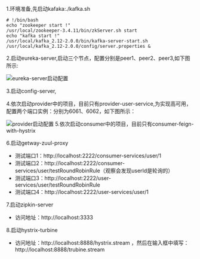 1.环境准备,先启动kafaka:./kafka.sh
```
# !/bin/bash
echo "zookeeper start !"
/usr/local/zookeeper-3.4.11/bin/zkServer.sh start
echo "kafka start !"
/usr/local/kafka_2.12-2.0.0/bin/kafka-server-start.sh  /usr/local/kafka_2.12-2.0.0/config/server.properties &
```
2.启动eureka-server,启动三个节点，配置分别是peer1、peer2、peer3,如下图所示:

![eureka-server启动配置](http://gnehcgnaw.oss-cn-hongkong.aliyuncs.com/Xnip2018-10-30_10-06-27.png)

3.启动config-server,

4.依次启动provider中的项目，目前只有provider-user-service,为实现高可用，配置两个端口实例：分别为6061、6062，如下图所示：

![provider启动配置](http://gnehcgnaw.oss-cn-hongkong.aliyuncs.com/Xnip2018-10-30_10-12-38.png)
5.依次启动consumer中的项目，目前只有consumer-feign-with-hystrix

6.启动getway-zuul-proxy
* 测试端口1：http://localhost:2222/consumer-services/user/1
* 测试端口2：http://localhost:2222/consumer-services/user/testRoundRobinRule（观察会发现userId是轮询的）
* 测试端口3：http://localhost:2222/user-services/user/testRoundRobinRule
* 测试端口4：http://localhost:2222/user-services/user/1

7.启动zipkin-server

* 访问地址：http://localhost:3333

8.启动hystrix-turbine

* 访问地址：http://localhost:8888/hystrix.stream ，然后在输入框中填写：http://localhost:8888/trubine.stream

